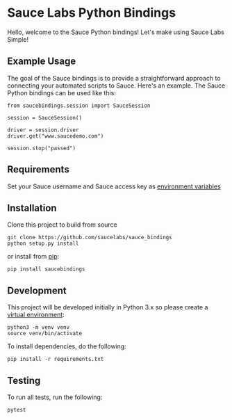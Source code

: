 # Sauce Labs Python Bindings

Hello, welcome to the Sauce Python bindings! Let's make using Sauce Labs Simple!

## Example Usage

The goal of the Sauce bindings is to provide a straightforward approach to connecting your automated scripts to Sauce. Here's an example. The Sauce Python bindings can be used like this:

```
from saucebindings.session import SauceSession

session = SauceSession()

driver = session.driver
driver.get("www.saucedemo.com")

session.stop("passed")
```
## Requirements

Set your Sauce username and Sauce access key as [environment variables](https://wiki.saucelabs.com/display/DOCS/Best+Practice%3A+Use+Environment+Variables+for+Authentication+Credentials)

## Installation

Clone this project to build from source
```
git clone https://github.com/saucelabs/sauce_bindings
python setup.py install
```
or install from [pip](https://pip.pypa.io/en/stable/):
```
pip install saucebindings
```

## Development

This project will be developed initially in Python 3.x so please create a [virtual environment](https://packaging.python.org/guides/installing-using-pip-and-virtual-environments/):

```
python3 -m venv venv
source venv/bin/activate
```

To install dependencies, do the following:
```
pip install -r requirements.txt
```

## Testing

To run all tests, run the following:
```
pytest
```
